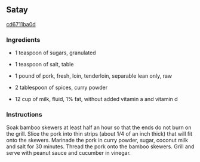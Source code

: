 ## Satay

[cd6711ba0d](http://www.food.com/recipe/satay-299396)

### Ingredients

 - 1 teaspoon of sugars, granulated

 - 1 teaspoon of salt, table

 - 1 pound of pork, fresh, loin, tenderloin, separable lean only, raw

 - 2 tablespoon of spices, curry powder

 - 12 cup of milk, fluid, 1% fat, without added vitamin a and vitamin d

### Instructions

Soak bamboo skewers at least half an hour so that the ends do not burn on the grill. Slice the pork into thin strips (about 1/4 of an inch thick) that will fit onto the skewers. Marinade the pork in curry powder, sugar, coconut milk and salt for 30 minutes. Thread the pork onto the bamboo skewers. Grill and serve with peanut sauce and cucumber in vinegar.